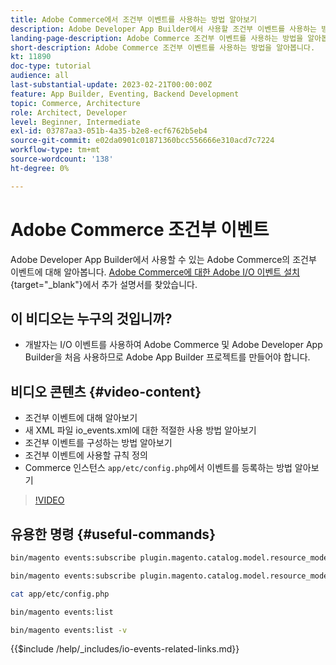 ```yaml
---
title: Adobe Commerce에서 조건부 이벤트를 사용하는 방법 알아보기
description: Adobe Developer App Builder에서 사용할 조건부 이벤트를 사용하는 방법을 알아봅니다.
landing-page-description: Adobe Commerce 조건부 이벤트를 사용하는 방법을 알아봅니다.
short-description: Adobe Commerce 조건부 이벤트를 사용하는 방법을 알아봅니다.
kt: 11890
doc-type: tutorial
audience: all
last-substantial-update: 2023-02-21T00:00:00Z
feature: App Builder, Eventing, Backend Development
topic: Commerce, Architecture
role: Architect, Developer
level: Beginner, Intermediate
exl-id: 03787aa3-051b-4a35-b2e8-ecf6762b5eb4
source-git-commit: e02da0901c01871360bcc556666e310acd7c7224
workflow-type: tm+mt
source-wordcount: '138'
ht-degree: 0%

---
```


# Adobe Commerce 조건부 이벤트

Adobe Developer App Builder에서 사용할 수 있는 Adobe Commerce의 조건부 이벤트에 대해 알아봅니다. [Adobe Commerce에 대한 Adobe I/O 이벤트 설치](https://developer.adobe.com/commerce/extensibility/events/conditional-events/){target="_blank"}에서 추가 설명서를 찾았습니다.

## 이 비디오는 누구의 것입니까?

* 개발자는 I/O 이벤트를 사용하여 Adobe Commerce 및 Adobe Developer App Builder을 처음 사용하므로 Adobe App Builder 프로젝트를 만들어야 합니다.

## 비디오 콘텐츠 {#video-content}

* 조건부 이벤트에 대해 알아보기
* 새 XML 파일 io_events.xml에 대한 적절한 사용 방법 알아보기
* 조건부 이벤트를 구성하는 방법 알아보기
* 조건부 이벤트에 사용할 규칙 정의
* Commerce 인스턴스 `app/etc/config.php`에서 이벤트를 등록하는 방법 알아보기

>[!VIDEO](https://video.tv.adobe.com/v/3419802?quality=12&learn=on&captions=kor)

## 유용한 명령 {#useful-commands}

```bash
bin/magento events:subscribe plugin.magento.catalog.model.resource_model.product.save --fields=sku --fields=qty --fields=category_id

bin/magento events:subscribe plugin.magento.catalog.model.resource_model.product.save_low_stock --parent=plugin.magento.catalog.model.resource_model.product.save --fields=sku --fields=qty --fields=category_id --rules="qty|lessThan|20" --rules="category_id|in|3,4,5"

cat app/etc/config.php

bin/magento events:list

bin/magento events:list -v
```

{{$include /help/_includes/io-events-related-links.md}}
